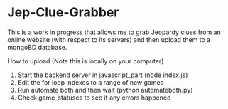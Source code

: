 # Jep-Clue-Grabber

This is a work in progress that allows me to grab Jeopardy clues from an online website (with respect to its servers) and then upload them to a mongoBD database.
 
How to upload (Note this is locally on your computer)

1. Start the backend server in javascript_part (node index.js)
2. Edit the for loop indexes to a range of new games
3. Run automate both and then wait (python automateboth.py)
4. Check game_statuses to see if any errors happened